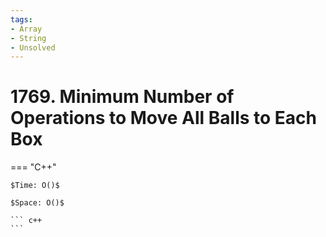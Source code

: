 ```yaml
---
tags:
- Array
- String
- Unsolved
---
```



# 1769. Minimum Number of Operations to Move All Balls to Each Box

=== "C++"

    $Time: O()$

    $Space: O()$

    ``` c++
    ```